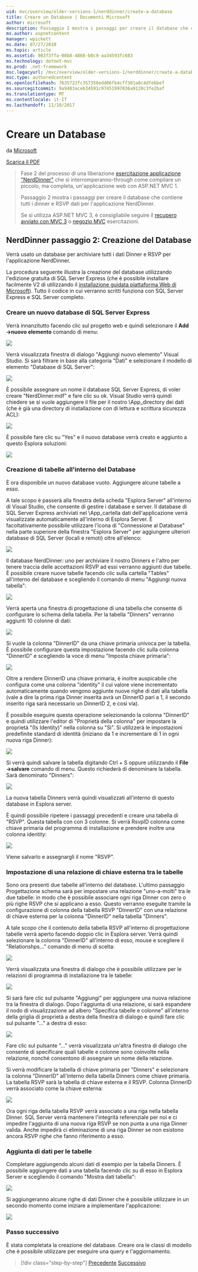 ```yaml
---
uid: mvc/overview/older-versions-1/nerddinner/create-a-database
title: Creare un Database | Documenti Microsoft
author: microsoft
description: Passaggio 2 mostra i passaggi per creare il database che contiene tutti i dinner e RSVP dati per l'applicazione NerdDinner.
ms.author: aspnetcontent
manager: wpickett
ms.date: 07/27/2010
ms.topic: article
ms.assetid: 983f3ffa-08b8-4868-b8c9-aa34593fc683
ms.technology: dotnet-mvc
ms.prod: .net-framework
msc.legacyurl: /mvc/overview/older-versions-1/nerddinner/create-a-database
msc.type: authoredcontent
ms.openlocfilehash: 7635722fc357356edd06fb4cff301a8c4dfebbef
ms.sourcegitcommit: 9a9483aceb34591c97451997036a9120c3fe2baf
ms.translationtype: MT
ms.contentlocale: it-IT
ms.lasthandoff: 11/10/2017
---
```

<a name="create-a-database"></a>Creare un Database
====================
da [Microsoft](https://github.com/microsoft)

[Scarica il PDF](http://aspnetmvcbook.s3.amazonaws.com/aspnetmvc-nerdinner_v1.pdf)

> Fase 2 del processo di una liberazione [esercitazione applicazione "NerdDinner"](introducing-the-nerddinner-tutorial.md) che si interromperanno-through come compilare un piccolo, ma completa, un'applicazione web con ASP.NET MVC 1.
> 
> Passaggio 2 mostra i passaggi per creare il database che contiene tutti i dinner e RSVP dati per l'applicazione NerdDinner.
> 
> Se si utilizza ASP.NET MVC 3, è consigliabile seguire il [recupero avviato con MVC 3](../../older-versions/getting-started-with-aspnet-mvc3/cs/intro-to-aspnet-mvc-3.md) o [negozio MVC](../../older-versions/mvc-music-store/mvc-music-store-part-1.md) esercitazioni.


## <a name="nerddinner-step-2-creating-the-database"></a>NerdDinner passaggio 2: Creazione del Database

Verrà usato un database per archiviare tutti i dati Dinner e RSVP per l'applicazione NerdDinner.

La procedura seguente illustra la creazione del database utilizzando l'edizione gratuita di SQL Server Express (che è possibile installare facilmente V2 di utilizzando il [installazione guidata piattaforma Web di Microsoft](https://www.microsoft.com/web/downloads/platform.aspx)). Tutto il codice in cui verranno scritti funziona con SQL Server Express e SQL Server completo.

### <a name="creating-a-new-sql-server-express-database"></a>Creare un nuovo database di SQL Server Express

Verrà innanzitutto facendo clic sul progetto web e quindi selezionare il **Add -&gt;nuovo elemento** comando di menu:

![](create-a-database/_static/image1.png)

Verrà visualizzata finestra di dialogo "Aggiungi nuovo elemento" Visual Studio. Si sarà filtrare in base alla categoria "Dati" e selezionare il modello di elemento "Database di SQL Server":

![](create-a-database/_static/image2.png)

È possibile assegnare un nome il database SQL Server Express, di voler creare "NerdDinner.mdf" e fare clic su ok. Visual Studio verrà quindi chiedere se si vuole aggiungere il file per il nostro \App\_directory dei dati (che è già una directory di installazione con di lettura e scrittura sicurezza ACL):

![](create-a-database/_static/image3.png)

È possibile fare clic su "Yes" e il nuovo database verrà creato e aggiunto a questo Esplora soluzioni:

![](create-a-database/_static/image4.png)

### <a name="creating-tables-within-our-database"></a>Creazione di tabelle all'interno del Database

È ora disponibile un nuovo database vuoto. Aggiungere alcune tabelle a esso.

A tale scopo è passerà alla finestra della scheda "Esplora Server" all'interno di Visual Studio, che consente di gestire i database e server. Il database di SQL Server Express archiviati nel \App\_cartella dati dell'applicazione verrà visualizzate automaticamente all'interno di Esplora Server. È facoltativamente possibile utilizzare l'icona di "Connessione al Database" nella parte superiore della finestra "Esplora Server" per aggiungere ulteriori database di SQL Server (locali e remoti) oltre all'elenco:

![](create-a-database/_static/image5.png)

Il database NerdDinner: uno per archiviare il nostro Dinners e l'altro per tenere traccia delle accettazioni RSVP ad essi verranno aggiunti due tabelle. È possibile creare nuove tabelle facendo clic sulla cartella "Tables" all'interno del database e scegliendo il comando di menu "Aggiungi nuova tabella":

![](create-a-database/_static/image6.png)

Verrà aperta una finestra di progettazione di una tabella che consente di configurare lo schema della tabella. Per la tabella "Dinners" verranno aggiunti 10 colonne di dati:

![](create-a-database/_static/image7.png)

Si vuole la colonna "DinnerID" da una chiave primaria univoca per la tabella. È possibile configurare questa impostazione facendo clic sulla colonna "DinnerID" e scegliendo la voce di menu "Imposta chiave primaria":

![](create-a-database/_static/image8.png)

Oltre a rendere DinnerID una chiave primaria, è inoltre auspicabile che configura come una colonna "identity" il cui valore viene incrementato automaticamente quando vengono aggiunte nuove righe di dati alla tabella (vale a dire la prima riga Dinner inserita avrà un DinnerID pari a 1, il secondo inserito riga sarà necessario un DinnerID 2, e così via).

È possibile eseguire questa operazione selezionando la colonna "DinnerID" e quindi utilizzare l'editor di "Proprietà della colonna" per impostare la proprietà "(Is Identity)" nella colonna su "Sì". Si utilizzerà le impostazioni predefinite standard di identità (iniziano da 1 e incrementare di 1 in ogni nuova riga Dinner):

![](create-a-database/_static/image9.png)

Si verrà quindi salvare la tabella digitando Ctrl + S oppure utilizzando il **File -&gt;salvare** comando di menu. Questo richiederà di denominare la tabella. Sarà denominato "Dinners":

![](create-a-database/_static/image10.png)

La nuova tabella Dinners verrà quindi visualizzati all'interno di questo database in Esplora server.

È quindi possibile ripetere i passaggi precedenti e creare una tabella di "RSVP". Questa tabella con con 3 colonne. Si verrà RsvpID colonna come chiave primaria del programma di installazione e prendere inoltre una colonna identity:

![](create-a-database/_static/image11.png)

Viene salvarlo e assegnargli il nome "RSVP".

### <a name="setting-up-a-foreign-key-relationship-between-tables"></a>Impostazione di una relazione di chiave esterna tra le tabelle

Sono ora presenti due tabelle all'interno del database. L'ultimo passaggio Progettazione schema sarà per impostare una relazione "uno-a-molti" tra le due tabelle: in modo che è possibile associare ogni riga Dinner con zero o più righe RSVP che si applicano a esso. Questo verranno eseguite tramite la configurazione di colonna della tabella RSVP "DinnerID" con una relazione di chiave esterna per la colonna "DinnerID" nella tabella "Dinners".

A tale scopo che il contenuto della tabella RSVP all'interno di progettazione tabelle verrà aperto facendo doppio clic in Esplora server. Verrà quindi selezionare la colonna "DinnerID" all'interno di esso, mouse e scegliere il "Relationshps..." comando di menu di scelta:

![](create-a-database/_static/image12.png)

Verrà visualizzata una finestra di dialogo che è possibile utilizzare per le relazioni di programma di installazione tra le tabelle:

![](create-a-database/_static/image13.png)

Si sarà fare clic sul pulsante "Aggiungi" per aggiungere una nuova relazione tra la finestra di dialogo. Dopo l'aggiunta di una relazione, si sarà espandere il nodo di visualizzazione ad albero "Specifica tabelle e colonne" all'interno della griglia di proprietà a destra della finestra di dialogo e quindi fare clic sul pulsante "…" a destra di esso:

![](create-a-database/_static/image14.png)

Fare clic sul pulsante "…" verrà visualizzata un'altra finestra di dialogo che consente di specificare quali tabelle e colonne sono coinvolte nella relazione, nonché consentono di assegnare un nome della relazione.

Si verrà modificare la tabella di chiave primaria per "Dinners" e selezionare la colonna "DinnerID" all'interno della tabella Dinners come chiave primaria. La tabella RSVP sarà la tabella di chiave esterna e il RSVP. Colonna DinnerID verrà associato come la chiave esterna:

![](create-a-database/_static/image15.png)

Ora ogni riga della tabella RSVP verrà associato a una riga nella tabella Dinner. SQL Server verrà mantenere l'integrità referenziale per noi e ci impedire l'aggiunta di una nuova riga RSVP se non punta a una riga Dinner valida. Anche impedirà ci eliminazione di una riga Dinner se non esistono ancora RSVP righe che fanno riferimento a esso.

### <a name="adding-data-to-our-tables"></a>Aggiunta di dati per le tabelle

Completare aggiungendo alcuni dati di esempio per la tabella Dinners. È possibile aggiungere dati a una tabella facendo clic su di esso in Esplora Server e scegliendo il comando "Mostra dati tabella":

![](create-a-database/_static/image16.png)

Si aggiungeranno alcune righe di dati Dinner che è possibile utilizzare in un secondo momento come iniziare a implementare l'applicazione:

![](create-a-database/_static/image17.png)

### <a name="next-step"></a>Passo successivo

È stata completata la creazione del database. Creare ora le classi di modello che è possibile utilizzare per eseguire una query e l'aggiornamento.

>[!div class="step-by-step"]
[Precedente](create-a-new-aspnet-mvc-project.md)
[Successivo](build-a-model-with-business-rule-validations.md)
